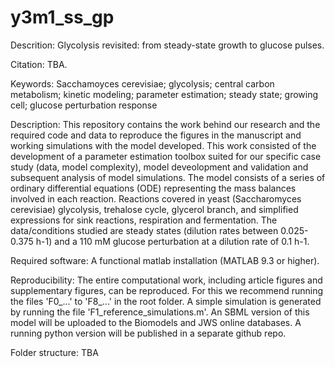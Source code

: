 # y3m1_ss_gp

Descrition: Glycolysis revisited: from steady-state growth to glucose pulses.

Citation: TBA.

Keywords: Sacchamoyces cerevisiae; glycolysis; central carbon metabolism; kinetic modeling; parameter estimation; steady state; growing cell; glucose perturbation response 

Description: 
This repository contains the work behind our research and the required code and data to reproduce the figures in the manuscript and working simulations with the model developed. This work consisted of the development of a parameter estimation toolbox suited for our specific case study (data, model complexity), model deveolopment and validation and subsequent analysis of model simulations. 
The model consists of a series of ordinary differential equations (ODE) representing the mass balances involved in each reaction. Reactions covered in yeast (Saccharomyces cerevisiae) glycolysis, trehalose cycle, glycerol branch, and simplified expressions for sink reactions, respiration and fermentation.
The data/conditions studied are steady states (dilution rates between 0.025-0.375 h-1) and a 110 mM glucose perturbation at a dilution rate of 0.1 h-1.

Required software:
A functional matlab installation (MATLAB 9.3 or higher).

Reproducibility:
The entire computational work, including article figures and supplementary figures, can be reproduced. For this we recommend running the files 'F0_...' to 'F8_...' in the root folder. A simple simulation is generated by running the file 'F1_reference_simulations.m'.
An SBML version of this model will be uploaded to the Biomodels and JWS online databases. A running python version will be published in a separate github repo. 

Folder structure: TBA
